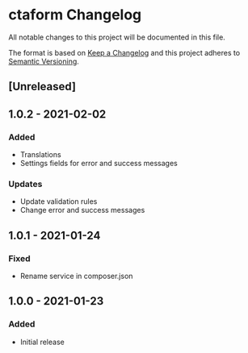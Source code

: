 # ctaform Changelog

All notable changes to this project will be documented in this file.

The format is based on [Keep a Changelog](http://keepachangelog.com/) and this project adheres to [Semantic Versioning](http://semver.org/).

## [Unreleased]
## 1.0.2 - 2021-02-02
### Added
- Translations
- Settings fields for error and success messages
### Updates
- Update validation rules
- Change error and success messages

## 1.0.1 - 2021-01-24
### Fixed
- Rename service in composer.json

## 1.0.0 - 2021-01-23
### Added
- Initial release
